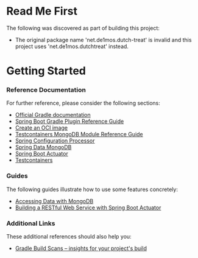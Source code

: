 # Read Me First
The following was discovered as part of building this project:

* The original package name 'net.de1mos.dutch-treat' is invalid and this project uses 'net.de1mos.dutchtreat' instead.

# Getting Started

### Reference Documentation
For further reference, please consider the following sections:

* [Official Gradle documentation](https://docs.gradle.org)
* [Spring Boot Gradle Plugin Reference Guide](https://docs.spring.io/spring-boot/docs/2.3.5.RELEASE/gradle-plugin/reference/html/)
* [Create an OCI image](https://docs.spring.io/spring-boot/docs/2.3.5.RELEASE/gradle-plugin/reference/html/#build-image)
* [Testcontainers MongoDB Module Reference Guide](https://www.testcontainers.org/modules/databases/mongodb/)
* [Spring Configuration Processor](https://docs.spring.io/spring-boot/docs/2.3.5.RELEASE/reference/htmlsingle/#configuration-metadata-annotation-processor)
* [Spring Data MongoDB](https://docs.spring.io/spring-boot/docs/2.3.5.RELEASE/reference/htmlsingle/#boot-features-mongodb)
* [Spring Boot Actuator](https://docs.spring.io/spring-boot/docs/2.3.5.RELEASE/reference/htmlsingle/#production-ready)
* [Testcontainers](https://www.testcontainers.org/)

### Guides
The following guides illustrate how to use some features concretely:

* [Accessing Data with MongoDB](https://spring.io/guides/gs/accessing-data-mongodb/)
* [Building a RESTful Web Service with Spring Boot Actuator](https://spring.io/guides/gs/actuator-service/)

### Additional Links
These additional references should also help you:

* [Gradle Build Scans – insights for your project's build](https://scans.gradle.com#gradle)

